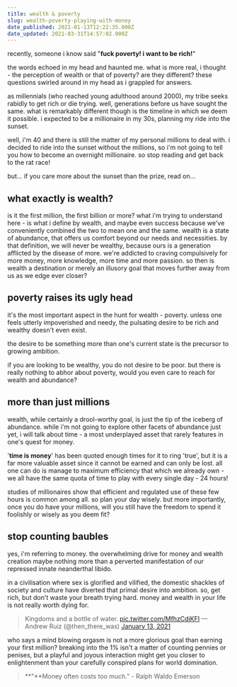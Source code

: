 ```yaml
---
title: wealth & poverty
slug: wealth-poverty-playing-with-money
date_published: 2021-01-13T12:22:35.000Z
date_updated: 2021-03-31T14:57:02.000Z
---
```


recently, someone i know said "**fuck poverty! i want to be rich!**"

the words echoed in my head and haunted me. what is more real, i thought - the perception of wealth or that of poverty? are they different? these questions swirled around in my head as i grappled for answers.

as millennials (who reached young adulthood around 2000), my tribe seeks rabidly to get rich or die trying. well, generations before us have sought the same. what is remarkably different though is the timeline in which we deem it possible. i expected to be a millionaire in my 30s, planning my ride into the sunset.

well, i'm 40 and there is still the matter of my personal millions to deal with. i decided to ride into the sunset without the millions, so i'm not going to tell you how to become an overnight millionaire. so stop reading and get back to the rat race!

but... if you care more about the sunset than the prize, read on...

## what exactly is wealth?

is it the first million, the first billion or more? what i'm trying to understand here - is what i define by wealth, and maybe even success because we've conveniently combined the two to mean one and the same. wealth is a state of abundance, that offers us comfort beyond our needs and necessities.
by that definition, we will never be wealthy, because ours is a generation afflicted by the disease of more. we're addicted to craving compulsively for more money, more knowledge, more time and more passion. so then is wealth a destination or merely an illusory goal that moves further away from us as we edge ever closer?

## poverty raises its ugly head

it's the most important aspect in the hunt for wealth - poverty. unless one feels utterly impoverished and needy, the pulsating desire to be rich and wealthy doesn't even exist.

the desire to be something more than one's current state is the precursor to growing ambition.

if you are looking to be wealthy, you do not desire to be poor. but there is really nothing to abhor about poverty, would you even care to reach for wealth and abundance?

## more than just millions

wealth, while certainly a drool-worthy goal, is just the tip of the iceberg of abundance. while i'm not going to explore other facets of abundance just yet, i will talk about time - a most underplayed asset that rarely features in one's quest for money.

'**time is money**' has been quoted enough times for it to ring 'true', but it is a far more valuable asset since it cannot be earned and can only be lost. all one can do is manage to maximum efficiency that which we already own - we all have the same quota of time to play with every single day - 24 hours!

studies of millionaires show that efficient and regulated use of these few hours is common among all. so plan your day wisely. but more importantly, once you do have your millions, will you still have the freedom to spend it foolishly or wisely as you deem fit?

## stop counting baubles

yes, i'm referring to money. the overwhelming drive for money and wealth creation maybe nothing more than a perverted manifestation of our repressed innate neanderthal libido.

in a civilisation where sex is glorified and vilified, the domestic shackles of society and culture have diverted that primal desire into ambition. so, get rich, but don't waste your breath trying hard. money and wealth in your life is not really worth dying for.

> Kingdoms and a bottle of water. [pic.twitter.com/MfhzCdjKFI](https://t.co/MfhzCdjKFI)
> &mdash; Andrew Ruiz (@then_there_was) [January 13, 2021](https://twitter.com/then_there_was/status/1349152209565409280?ref_src=twsrc%5Etfw)

who says a mind blowing orgasm is not a more glorious goal than earning your first million? breaking into the 1% isn't a matter of counting pennies or penises, but a playful and joyous interaction might get you closer to enlightenment than your carefully conspired plans for world domination.

> **"**Money often costs too much." - Ralph Waldo Emerson
